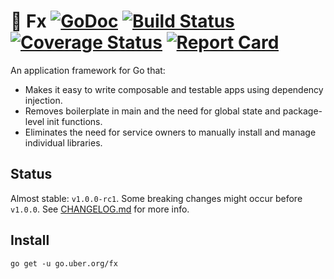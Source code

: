 # :unicorn: Fx [![GoDoc][doc-img]][doc] [![Build Status][ci-img]][ci] [![Coverage Status][cov-img]][cov] [![Report Card][report-card-img]][report-card]

An application framework for Go that:

* Makes it easy to write composable and testable apps using dependency injection.
* Removes boilerplate in main and the need for global state and package-level init functions.
* Eliminates the need for service owners to manually install and manage individual libraries.

## Status

Almost stable: `v1.0.0-rc1`. Some breaking changes might occur before `v1.0.0`. See [CHANGELOG.md](CHANGELOG.md) for more info.

## Install

```
go get -u go.uber.org/fx
```

[doc]: https://godoc.org/go.uber.org/fx
[doc-img]: https://godoc.org/go.uber.org/fx?status.svg
[cov]: https://codecov.io/gh/uber-go/fx/branch/dev
[cov-img]: https://codecov.io/gh/uber-go/fx/branch/dev/graph/badge.svg
[ci]: https://travis-ci.org/uber-go/fx
[ci-img]: https://travis-ci.org/uber-go/fx.svg?branch=dev
[report-card]: https://goreportcard.com/report/github.com/uber-go/fx
[report-card-img]: https://goreportcard.com/badge/github.com/uber-go/fx
